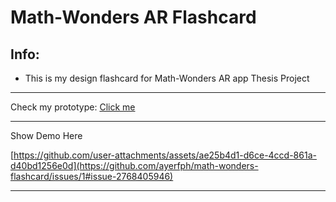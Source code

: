 # Math-Wonders AR Flashcard
## Info:
- This is my design flashcard for Math-Wonders AR app Thesis Project
---
Check my prototype:
[Click me](https://www.canva.com/design/DAGIEiN_qXs/_83wddG0SFphXt2WGx3dvQ/edit?utm_content=DAGIEiN_qXs&utm_campaign=designshare&utm_medium=link2&utm_source=sharebutton)

---
Show Demo Here

[https://github.com/user-attachments/assets/ae25b4d1-d6ce-4ccd-861a-d40bd1256e0d](https://github.com/ayerfph/math-wonders-flashcard/issues/1#issue-2768405946)

---
